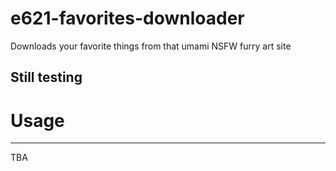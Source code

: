 # e621-favorites-downloader
Downloads your favorite things from that umami NSFW furry art site

## Still testing

# Usage
---

TBA

